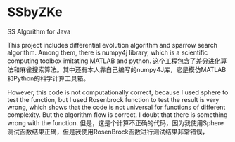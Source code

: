 # SSbyZKe
SS Algorithm for Java

This project includes differential evolution algorithm and sparrow search algorithm. Among them, there is numpy4j library, which is a scientific computing toolbox imitating MATLAB and python.
这个工程包含了差分进化算法和麻雀搜索算法。其中还有本人靠自己编写的numpy4J库，它是模仿MATLAB和Python的科学计算工具箱。

However, this code is not computationally correct, because I used sphere to test the function, but I used Rosenbrock function to test the result is very wrong, which shows that the code is not universal for functions of different complexity. But the algorithm flow is correct. I doubt that there is something wrong with the function.
但是，这是个计算不正确的代码，因为我使用Sphere测试函数结果正确，但是我使用RosenBrock函数进行测试结果非常错误，
